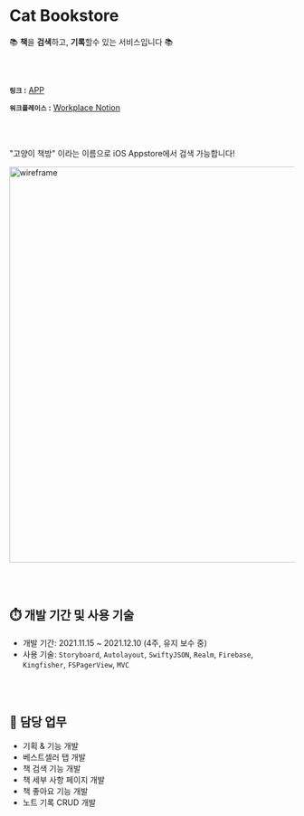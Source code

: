 # Cat Bookstore

:books: **책**을 **검색**하고, **기록**할수 있는 서비스입니다 :books:

<br></br>

**`링크` :** [APP](https://apps.apple.com/kr/app/%EA%B3%A0%EC%96%91%EC%9D%B4-%EC%B1%85%EB%B0%A9-%ED%8F%AC%EA%B7%BC%ED%95%9C-%EB%8F%85%EC%84%9C-%EC%8B%9C%EA%B0%84/id1596846828)

**`워크플레이스` :** [Workplace Notion](https://clover-diascia-b79.notion.site/My-Book-Report-App-5f9c41f82d1d4b349dc064f5b6c8a0d3)

<br></br>

"고양이 책방" 이라는 이름으로 iOS Appstore에서 검색 가능합니다!

<left><img width="700" src="https://github.com/BAEKYUJEONG/MyBookReportApp/blob/master/resources/catbookstore.png" alt="wireframe"/><left>

<br></br>

## ⏱️ 개발 기간 및 사용 기술

- 개발 기간: 2021.11.15 ~ 2021.12.10 (4주, 유지 보수 중)
- 사용 기술:  `Storyboard`, `Autolayout`, `SwiftyJSON`, `Realm`, `Firebase`, `Kingfisher`, `FSPagerView`, `MVC`

<br></br>

## 📝 담당 업무

- 기획 & 기능 개발
- 베스트셀러 탭 개발
- 책 검색 기능 개발
- 책 세부 사항 페이지 개발
- 책 좋아요 기능 개발
- 노트 기록 CRUD 개발
